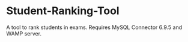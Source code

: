 # Student-Ranking-Tool
A tool to rank students in exams. Requires MySQL Connector 6.9.5 and WAMP server.
